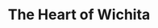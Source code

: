 ---
layout: interior
title: The Heart of Wichita
speaker: Alex Pemberton
permalink: alex-pemberton
image: img/20160607/alex_pemberton.jpg
event: 20160607
video: ctGrTBgGcN0
favorite: The prominent and hidden architectural gems, such as The Orpheum, the Kress building, Carthalite, Proudfoot & Bird buildings, and Frank Lloyd Wright’s Allen-Lambe House and Corbin Education building.
about: A native Kansan, Alex has been living in Wichita since 2010 and now refers to it as the hometown he chose. Despite this, he still pronounces the Arkansas River like the state and Greenwich Road like the neighborhood in New York. When not helping entrepreneurs and property owners find solutions to their commercial real estate needs as an advisor at NAI Martens, you can find him volunteer coaching a youth baseball team for League 42, taking in Wichita’s burgeoning live music and visual arts scenes, attending entrepreneurship- and civic-oriented events, or cruising his Vespa down Douglas Avenue. A graduate of Wichita State University with majors in entrepreneurship, management, and economics with a real estate emphasis, he builds a spreadsheet to inform virtually every life decision.
twitter: 
facebook: alex.pemberton.14
instagram: 
linkedin: alexpembertonict
website: 
email: apemberton@naimartens.com
telephone: 
---